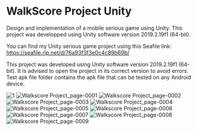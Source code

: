 # WalkScore Project Unity
 Design and implementation of a mobile serious game using Unity.
 This project was developped using Unity software version 2019.2.19f1 (64-bit).

You can find my Unity serious game project using this Seafile link:
https://seafile.rlp.net/d/76a93f3f3e0c4c89b69b/

This project was developed using Unity software version 2019.2.19f1 (64-bit).
It is advised to open the project in its correct version to avoid errors.
Test apk file folder contains the apk file that can be tested on any Android device.

![1](https://user-images.githubusercontent.com/117370440/199951054-afcc0a5d-a4be-4393-9ea4-e5fec3d472b3.png)
![Walkscore Project_page-0001](https://user-images.githubusercontent.com/117370440/199951574-e9374298-ebbb-47e0-a81b-4cddcbb15b51.jpg)
![Walkscore Project_page-0002](https://user-images.githubusercontent.com/117370440/199951600-8a4fe0f4-acc0-42b1-89e6-3a93199f6c21.jpg)
![Walkscore Project_page-0003](https://user-images.githubusercontent.com/117370440/199951625-088f065a-d205-4e80-b8e6-cd280c444757.jpg)
![Walkscore Project_page-0004](https://user-images.githubusercontent.com/117370440/199951671-6741e242-624c-4221-8298-e657085abfc2.jpg)
![Walkscore Project_page-0005](https://user-images.githubusercontent.com/117370440/199951714-688bf6ed-e92c-4d88-887f-e07719548f18.jpg)
![Walkscore Project_page-0006](https://user-images.githubusercontent.com/117370440/199951734-7bd52937-5a8c-469e-a98d-fc54e4bb7861.jpg)
![Walkscore Project_page-0007](https://user-images.githubusercontent.com/117370440/199951767-7c3c59f7-b9fe-4240-ac52-e8a41a96a977.jpg)
![Walkscore Project_page-0008](https://user-images.githubusercontent.com/117370440/199951812-efc0edb6-d4fc-459b-8d12-973ecd121345.jpg)
![Walkscore Project_page-0009](https://user-images.githubusercontent.com/117370440/199951836-36925b38-97f8-4c67-b179-98f6bdab0be0.jpg)
